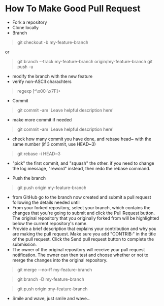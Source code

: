 How To Make Good Pull Request
=============================

* Fork a repository
* Clone locally
* Branch

> git checkout -b my-feature-branch

or

> git branch --track my-feature-branch origin/my-feature-branch
> git push -u

* modify the branch with the new feature
* verify non-ASCII charachters 

> regexp  [^\x00-\x7F]+

* Commit

> git commit -am 'Leave helpful description here'

* make more commit if needed

> git commit -am 'Leave helpful description here'

* check how many commit you have done, and rebase head~ with the same number (if 3 commit, use HEAD~3)

> git rebase -i HEAD~3

* "pick" the first commit, and "squash" the other. if you need to change the log message, "reword" instead, then redo the rebase command.

* Push the branch

> git push origin my-feature-branch

* from GitHub go to the branch now created and submit a pull request following the details needed until
* From your forked repository, select your branch, which contains the changes that you're going to submit and click the Pull Request button. The original repository that you originally forked from will be highlighted below the current repository's name.
* Provide a brief description that explains your contribution and why you are making the pull request. Make sure you add "CONTRIB:" in the title of the pull request. Click the Send pull request button to complete the submission.
* The owner of the original repository will receive your pull request notification. The owner can then test and choose whether or not to merge the changes into the original repository.

> git merge --no-ff my-feature-branch

> git branch -D my-feature-branch

> git push origin :my-feature-branch

* Smile and wave, just smile and wave... 
